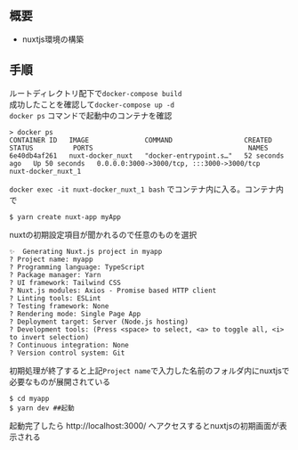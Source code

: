 ## 概要

-   nuxtjs環境の構築

## 手順

ルートディレクトリ配下で`docker-compose build` <br>
成功したことを確認して`docker-compose up -d` <br>
`docker ps` コマンドで起動中のコンテナを確認
```
> docker ps
CONTAINER ID   IMAGE              COMMAND                  CREATED          STATUS          PORTS                                       NAMES
6e40db4af261   nuxt-docker_nuxt   "docker-entrypoint.s…"   52 seconds ago   Up 50 seconds   0.0.0.0:3000->3000/tcp, :::3000->3000/tcp   nuxt-docker_nuxt_1
```

`docker exec -it nuxt-docker_nuxt_1 bash`
でコンテナ内に入る。コンテナ内で

```
$ yarn create nuxt-app myApp
```

nuxtの初期設定項目が聞かれるので任意のものを選択

```
✨  Generating Nuxt.js project in myapp
? Project name: myapp
? Programming language: TypeScript
? Package manager: Yarn
? UI framework: Tailwind CSS
? Nuxt.js modules: Axios - Promise based HTTP client
? Linting tools: ESLint
? Testing framework: None
? Rendering mode: Single Page App
? Deployment target: Server (Node.js hosting)
? Development tools: (Press <space> to select, <a> to toggle all, <i> to invert selection)
? Continuous integration: None
? Version control system: Git
```

初期処理が終了すると上記`Project name`で入力した名前のフォルダ内にnuxtjsで必要なものが展開されている

```
$ cd myapp
$ yarn dev ##起動
```

起動完了したら http://localhost:3000/ へアクセスするとnuxtjsの初期画面が表示される

